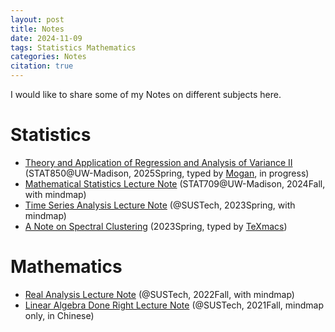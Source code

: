 ```yaml
---
layout: post
title: Notes
date: 2024-11-09
tags: Statistics Mathematics
categories: Notes
citation: true
---
```


I would like to share some of my Notes on different subjects here.

# Statistics
- [Theory and Application of Regression and Analysis of Variance II](https://langtianm.github.io/assets/documents/stat850notes.pdf) (STAT850@UW-Madison, 2025Spring, typed by [Mogan](https://mogan.app), in progress)
- [Mathematical Statistics Lecture Note](https://langtianm.github.io/assets/documents/Math_Stat.pdf) (STAT709@UW-Madison, 2024Fall, with mindmap)
- [Time Series Analysis Lecture Note](https://langtianm.github.io/assets/documents/TSA.pdf) (@SUSTech, 2023Spring, with mindmap)
- [A Note on Spectral Clustering](https://langtianm.github.io/assets/documents/Spectral_Clustering.pdf) (2023Spring, typed by [TeXmacs](https://www.texmacs.org))


# Mathematics
- [Real Analysis Lecture Note](https://langtianm.github.io/assets/documents/Real_Analysis.pdf) (@SUSTech, 2022Fall, with mindmap)
- [Linear Algebra Done Right Lecture Note](https://langtianm.github.io/assets/documents/Done_Right_Mindmap.pdf) (@SUSTech, 2021Fall, mindmap only, in Chinese)

